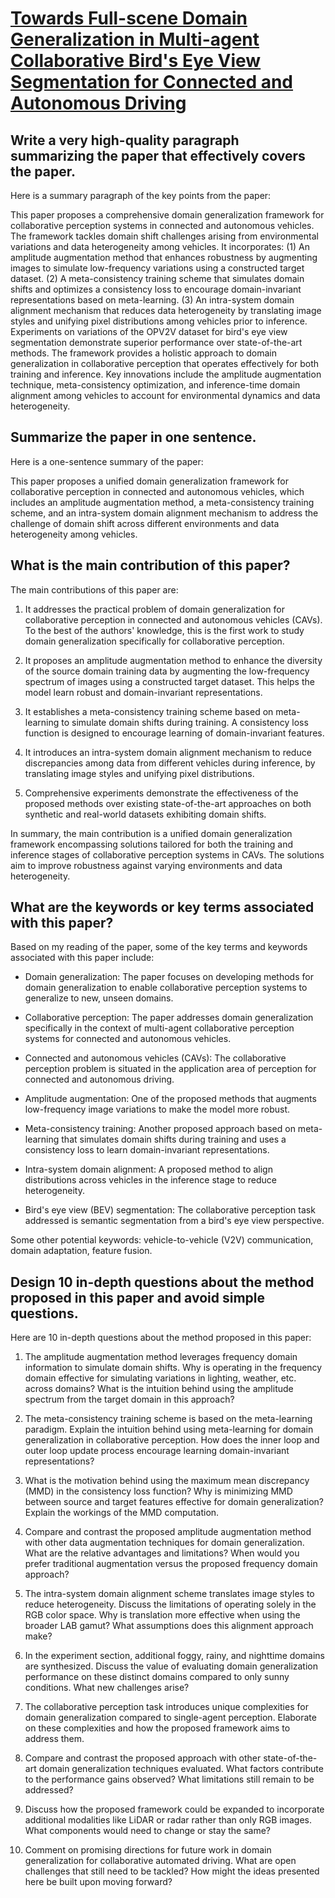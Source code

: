 # [Towards Full-scene Domain Generalization in Multi-agent Collaborative   Bird's Eye View Segmentation for Connected and Autonomous Driving](https://arxiv.org/abs/2311.16754)

## Write a very high-quality paragraph summarizing the paper that effectively covers the paper.

 Here is a summary paragraph of the key points from the paper:

This paper proposes a comprehensive domain generalization framework for collaborative perception systems in connected and autonomous vehicles. The framework tackles domain shift challenges arising from environmental variations and data heterogeneity among vehicles. It incorporates: (1) An amplitude augmentation method that enhances robustness by augmenting images to simulate low-frequency variations using a constructed target dataset. (2) A meta-consistency training scheme that simulates domain shifts and optimizes a consistency loss to encourage domain-invariant representations based on meta-learning. (3) An intra-system domain alignment mechanism that reduces data heterogeneity by translating image styles and unifying pixel distributions among vehicles prior to inference. Experiments on variations of the OPV2V dataset for bird's eye view segmentation demonstrate superior performance over state-of-the-art methods. The framework provides a holistic approach to domain generalization in collaborative perception that operates effectively for both training and inference. Key innovations include the amplitude augmentation technique, meta-consistency optimization, and inference-time domain alignment among vehicles to account for environmental dynamics and data heterogeneity.


## Summarize the paper in one sentence.

 Here is a one-sentence summary of the paper:

This paper proposes a unified domain generalization framework for collaborative perception in connected and autonomous vehicles, which includes an amplitude augmentation method, a meta-consistency training scheme, and an intra-system domain alignment mechanism to address the challenge of domain shift across different environments and data heterogeneity among vehicles.


## What is the main contribution of this paper?

 The main contributions of this paper are:

1. It addresses the practical problem of domain generalization for collaborative perception in connected and autonomous vehicles (CAVs). To the best of the authors' knowledge, this is the first work to study domain generalization specifically for collaborative perception. 

2. It proposes an amplitude augmentation method to enhance the diversity of the source domain training data by augmenting the low-frequency spectrum of images using a constructed target dataset. This helps the model learn robust and domain-invariant representations.

3. It establishes a meta-consistency training scheme based on meta-learning to simulate domain shifts during training. A consistency loss function is designed to encourage learning of domain-invariant features. 

4. It introduces an intra-system domain alignment mechanism to reduce discrepancies among data from different vehicles during inference, by translating image styles and unifying pixel distributions.

5. Comprehensive experiments demonstrate the effectiveness of the proposed methods over existing state-of-the-art approaches on both synthetic and real-world datasets exhibiting domain shifts.

In summary, the main contribution is a unified domain generalization framework encompassing solutions tailored for both the training and inference stages of collaborative perception systems in CAVs. The solutions aim to improve robustness against varying environments and data heterogeneity.


## What are the keywords or key terms associated with this paper?

 Based on my reading of the paper, some of the key terms and keywords associated with this paper include:

- Domain generalization: The paper focuses on developing methods for domain generalization to enable collaborative perception systems to generalize to new, unseen domains.

- Collaborative perception: The paper addresses domain generalization specifically in the context of multi-agent collaborative perception systems for connected and autonomous vehicles.

- Connected and autonomous vehicles (CAVs): The collaborative perception problem is situated in the application area of perception for connected and autonomous driving.

- Amplitude augmentation: One of the proposed methods that augments low-frequency image variations to make the model more robust. 

- Meta-consistency training: Another proposed approach based on meta-learning that simulates domain shifts during training and uses a consistency loss to learn domain-invariant representations.

- Intra-system domain alignment: A proposed method to align distributions across vehicles in the inference stage to reduce heterogeneity.

- Bird's eye view (BEV) segmentation: The collaborative perception task addressed is semantic segmentation from a bird's eye view perspective.

Some other potential keywords: vehicle-to-vehicle (V2V) communication, domain adaptation, feature fusion.


## Design 10 in-depth questions about the method proposed in this paper and avoid simple questions.

 Here are 10 in-depth questions about the method proposed in this paper:

1. The amplitude augmentation method leverages frequency domain information to simulate domain shifts. Why is operating in the frequency domain effective for simulating variations in lighting, weather, etc. across domains? What is the intuition behind using the amplitude spectrum from the target domain in this approach?

2. The meta-consistency training scheme is based on the meta-learning paradigm. Explain the intuition behind using meta-learning for domain generalization in collaborative perception. How does the inner loop and outer loop update process encourage learning domain-invariant representations? 

3. What is the motivation behind using the maximum mean discrepancy (MMD) in the consistency loss function? Why is minimizing MMD between source and target features effective for domain generalization? Explain the workings of the MMD computation.

4. Compare and contrast the proposed amplitude augmentation method with other data augmentation techniques for domain generalization. What are the relative advantages and limitations? When would you prefer traditional augmentation versus the proposed frequency domain approach?

5. The intra-system domain alignment scheme translates image styles to reduce heterogeneity. Discuss the limitations of operating solely in the RGB color space. Why is translation more effective when using the broader LAB gamut? What assumptions does this alignment approach make?

6. In the experiment section, additional foggy, rainy, and nighttime domains are synthesized. Discuss the value of evaluating domain generalization performance on these distinct domains compared to only sunny conditions. What new challenges arise?

7. The collaborative perception task introduces unique complexities for domain generalization compared to single-agent perception. Elaborate on these complexities and how the proposed framework aims to address them.

8. Compare and contrast the proposed approach with other state-of-the-art domain generalization techniques evaluated. What factors contribute to the performance gains observed? What limitations still remain to be addressed?

9. Discuss how the proposed framework could be expanded to incorporate additional modalities like LiDAR or radar rather than only RGB images. What components would need to change or stay the same?

10. Comment on promising directions for future work in domain generalization for collaborative automated driving. What are open challenges that still need to be tackled? How might the ideas presented here be built upon moving forward?
